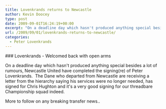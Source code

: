 ```yaml
---
title: Lovenkrands returns to Newcastle
author: Kevin Doocey
type: post
date: 2009-09-01T16:24:19+00:00
excerpt: "On a deadline day which hasn't produced anything special besides a lot of rumours, Newcastle.."
url: /2009/09/01/lovenkrands-returns-to-newcastle/
categories:
  - Peter Lovenkrands
---
```


### Lovenkrands - Welcomed back with open arms

On a deadline day which hasn't produced anything special besides a lot of rumours, Newcastle United have completed the signing(re) of Peter Lovenkrands.  The Dane who departed from Newcastle are receiving a letter from the hierarchy saying his services were  no longer needed, has signed for Chris Hughton and it's a very good signing for our threadbare Championship squad indeed.

More to follow on any breaking transfer news..
